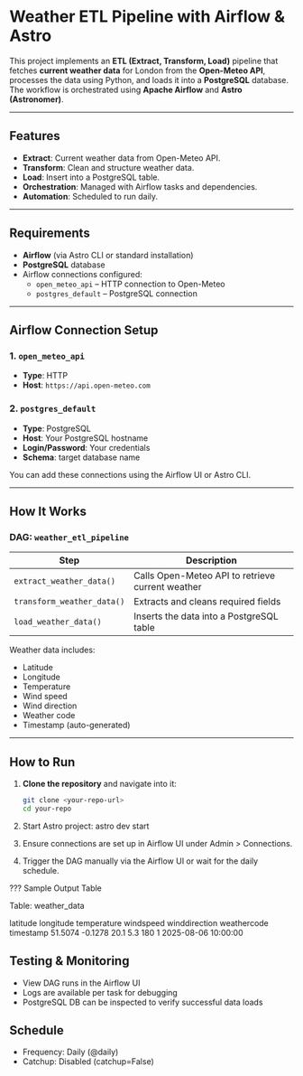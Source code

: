 #  Weather ETL Pipeline with Airflow & Astro

This project implements an **ETL (Extract, Transform, Load)** pipeline that fetches **current weather data** for London from the **Open-Meteo API**, processes the data using Python, and loads it into a **PostgreSQL** database. The workflow is orchestrated using **Apache Airflow** and **Astro (Astronomer)**.

---

##  Features

- **Extract**: Current weather data from Open-Meteo API.
- **Transform**: Clean and structure weather data.
- **Load**: Insert into a PostgreSQL table.
- **Orchestration**: Managed with Airflow tasks and dependencies.
- **Automation**: Scheduled to run daily.

---

##  Requirements

- **Airflow** (via Astro CLI or standard installation)
- **PostgreSQL** database
- Airflow connections configured:
  - `open_meteo_api` – HTTP connection to Open-Meteo
  - `postgres_default` – PostgreSQL connection

---

##  Airflow Connection Setup

### 1. `open_meteo_api`
- **Type**: HTTP
- **Host**: `https://api.open-meteo.com`

### 2. `postgres_default`
- **Type**: PostgreSQL
- **Host**: Your PostgreSQL hostname
- **Login/Password**: Your credentials
- **Schema**: target database name

You can add these connections using the Airflow UI or Astro CLI.

---

##  How It Works

### DAG: `weather_etl_pipeline`

| Step                    | Description                                        |
|-------------------------|----------------------------------------------------|
| `extract_weather_data()`  | Calls Open-Meteo API to retrieve current weather |
| `transform_weather_data()`| Extracts and cleans required fields              |
| `load_weather_data()`     | Inserts the data into a PostgreSQL table         |

Weather data includes:
- Latitude
- Longitude
- Temperature
- Wind speed
- Wind direction
- Weather code
- Timestamp (auto-generated)

---

##  How to Run

1. **Clone the repository** and navigate into it:
   ```bash
   git clone <your-repo-url>
   cd your-repo


2. Start Astro project:
astro dev start

3. Ensure connections are set up in Airflow UI under Admin > Connections.
4. Trigger the DAG manually via the Airflow UI or wait for the daily schedule.

??? Sample Output Table

Table: weather_data

latitude
longitude
temperature
windspeed
winddirection
weathercode
timestamp
51.5074
-0.1278
20.1
5.3
180
1
2025-08-06 10:00:00
## Testing & Monitoring
* View DAG runs in the Airflow UI
* Logs are available per task for debugging
* PostgreSQL DB can be inspected to verify successful data loads
## Schedule
* Frequency: Daily (@daily)
* Catchup: Disabled (catchup=False)




